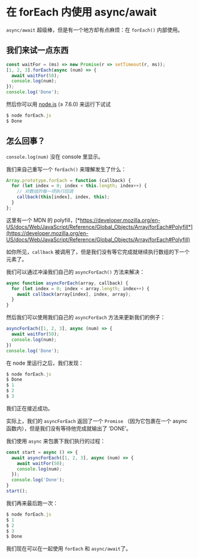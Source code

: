 # 在 forEach 内使用 async/await

`async/await` 超级棒，但是有一个地方却有点麻烦：在 `forEach()` 内部使用。

## 我们来试一点东西

```javascript
const waitFor = (ms) => new Promise(r => setTimeout(r, ms));
[1, 2, 3].forEach(async (num) => {
  await waitFor(50);
  console.log(num);
});
console.log('Done');
```

然后你可以用 [node.js](https://nodejs.org/zh-cn/) (≥ 7.6.0) 来运行下试试

```javascript
$ node forEach.js
$ Done
```


## 怎么回事？

`console.log(num)` 没在 console 里显示。

我们来自己重写一个 `forEach()` 来理解发生了什么：

```javascript
Array.prototype.forEach = function (callback) {
  for (let index = 0; index < this.length; index++) {
    // 对数组的每一项执行回调
    callback(this[index], index, this);
  }
};
```

这里有一个 MDN 的 polyfill，[*https://developer.mozilla.org/en-US/docs/Web/JavaScript/Reference/Global_Objects/Array/forEach#Polyfill*](https://developer.mozilla.org/en-US/docs/Web/JavaScript/Reference/Global_Objects/Array/forEach#Polyfill)

如你所见，`callback` 被调用了，但是我们没有等它完成就继续执行数组的下一个元素了。

我们可以通过冲澡我们自己的 `asyncForEach()` 方法来解决：

```javascript
async function asyncForEach(array, callback) {
  for (let index = 0; index < array.length; index++) {
    await callback(array[index], index, array);
  }
}
```

然后我们可以使用我们自己的 `asyncForEach` 方法来更新我们的例子：

```javascript
asyncForEach([1, 2, 3], async (num) => {
  await waitFor(50);
  console.log(num);
})
console.log('Done');
```

在 node 里运行之后，我们发现：

```javascript
$ node forEach.js
$ Done
$ 1
$ 2
$ 3
```

我们正在接近成功。

实际上，我们的 `asyncForEach` 返回了一个 `Promise` （因为它包裹在一个 async 函数内），但是我们没有等待他完成就输出了 ‘DONE’。

我们使用 `async` 来包裹下我们执行的过程：

```javascript
const start = async () => {
  await asyncForEach([1, 2, 3], async (num) => {
    await waitFor(50);
    console.log(num);
  });
  console.log('Done');
}
start();
```

我们再来最后跑一次：

```javascript
$ node forEach.js
$ 1
$ 2
$ 3
$ Done
```

我们现在可以在一起使用 `forEach` 和 `async/await`了。
